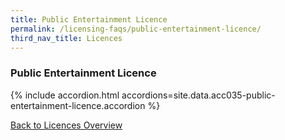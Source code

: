 ```yaml
---
title: Public Entertainment Licence
permalink: /licensing-faqs/public-entertainment-licence/
third_nav_title: Licences
---
```


### Public Entertainment Licence

{% include accordion.html accordions=site.data.acc035-public-entertainment-licence.accordion %}

[Back to Licences Overview](/licences/)